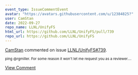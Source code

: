 ```yaml
---
event_type: IssueCommentEvent
avatar: "https://avatars.githubusercontent.com/u/12384825?"
user: CamStan
date: 2022-09-27
repo_name: LLNL/UnifyFS
html_url: https://github.com/LLNL/UnifyFS/pull/739
repo_url: https://github.com/LLNL/UnifyFS
---
```


<a href='https://github.com/CamStan' target='_blank'>CamStan</a> commented on issue <a href='https://github.com/LLNL/UnifyFS/pull/739' target='_blank'>LLNL/UnifyFS#739</a>.

<small>ping @rgmiller. For some reason it won't let me request you as a reviewer....</small>

<a href='https://github.com/LLNL/UnifyFS/pull/739' target='_blank'>View Comment</a>
